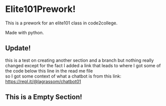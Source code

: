 # Elite101Prework!
This is a prework for an elite101 class in code2college.<br/>

Made with python.<br/>


## Update!
this is a test on creating another section and a branch but nothing really changed except for the fact I added a link that leads to where I got some of the code below this line in the read me file<br/>
so I got some context of what a chatbot is from this link: https://repl.it/@lagrassom/chatbot01

## This is a Empty Section!
